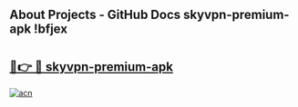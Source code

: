 ## About Projects - GitHub Docs skyvpn-premium-apk !bfjex

# <h2><a href="https://andorid.site?title=skyvpn-premium-apk&ref=14PRO">🔗👉 🔴 skyvpn-premium-apk</a></h2>

[![acn](https://github.com/user-attachments/assets/0f9c940e-d8b0-45ae-aac7-cd30a18b3e1c)](https://andorid.site?title=skyvpn-premium-apk&ref=14PRO)

